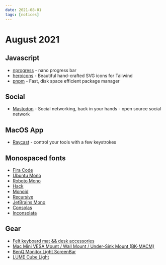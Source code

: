 ```yaml
---
date: 2021-08-01
tags: [notices]
---
```


# August 2021

## Javascript

* [nprogress](https://ricostacruz.com/nprogress/) - nano progress bar
* [heroicons](https://heroicons.com/) - Beautiful hand-crafted SVG icons for Tailwind
* [pnpm](https://pnpm.io/) - Fast, disk space efficient package manager

## Social

* [Mastodon](https://joinmastodon.org/) - Social networking, back in your hands - open source social network

## MacOS App

* [Raycast](https://www.raycast.com/) - control your tools with a few keystrokes

## Monospaced fonts

* [Fira Code](https://fonts.google.com/specimen/Fira+Code)
* [Ubuntu Mono](https://fonts.google.com/specimen/Ubuntu+Mono)
* [Roboto Mono](https://fonts.google.com/specimen/Roboto+Mono)
* [Hack](https://sourcefoundry.org/hack/)
* [Monoid](https://larsenwork.com/monoid/)
* [Recursive](https://www.recursive.design/)
* [JetBrains Mono](https://jetbrains.com/lp/mono/)
* [Consolas](https://docs.microsoft.com/en-us/typography/font-list/consolas)
* [Inconsolata](https://fonts.google.com/specimen/Inconsolata)

## Gear

* [Felt keyboard mat && desk accessories](https://oakywood.shop/)
* [Mac Mini VESA Mount / Wall Mount / Under-Sink Mount (BK-MACM)](https://www.amazon.de/-/en/dp/B01K9WZ7GK/)
* [BenQ Monitor Light ScreenBar](https://www.benq.eu/en-eu/lamps/computer-desklamp/screenbar.html)
* [LUME Cube Light](https://lumecube.com/)
